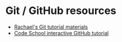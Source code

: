 # Git / GitHub resources

* [Rachael's Git tutorial materials](https://github.com/uconn-maglab/git-tutorial)
* [Code School interactive GitHub tutorial](https://try.github.io/levels/1/challenges/1)
